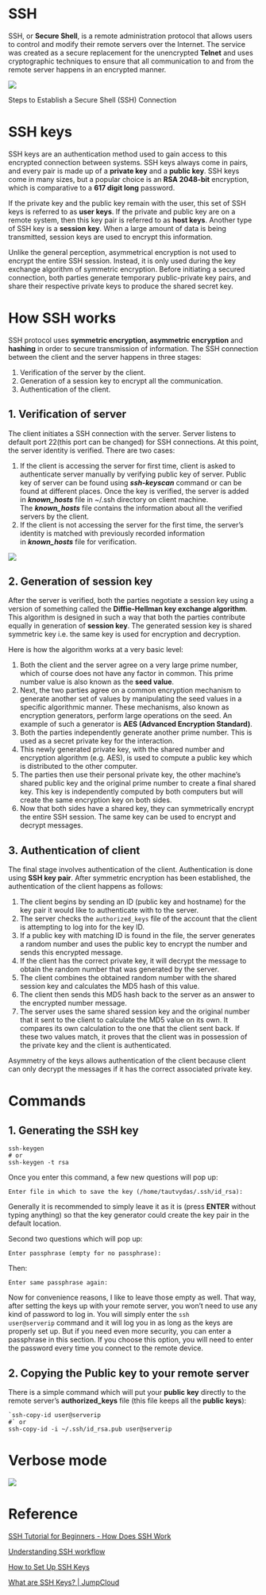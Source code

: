 # SSH

SSH, or **Secure Shell**, is a remote administration protocol that allows users to control and modify their remote servers over the Internet. The service was created as a secure replacement for the unencrypted **Telnet** and uses cryptographic techniques to ensure that all communication to and from the remote server happens in an encrypted manner.

![](images/Untitled-e7dfb830-4384-4787-adfa-d004714aec1a.png)

Steps to Establish a Secure Shell (SSH) Connection

# SSH keys

SSH keys are an authentication method used to gain access to this encrypted connection between systems. SSH keys always come in pairs, and every pair is made up of a **private key** and a **public key**. SSH keys come in many sizes, but a popular choice is an **RSA 2048-bit** encryption, which is comparative to a **617 digit long** password.

If the private key and the public key remain with the user, this set of SSH keys is referred to as **user keys**. If the private and public key are on a remote system, then this key pair is referred to as **host keys**. Another type of SSH key is a **session key**. When a large amount of data is being transmitted, session keys are used to encrypt this information.

Unlike the general perception, asymmetrical encryption is not used to encrypt the entire SSH session. Instead, it is only used during the key exchange algorithm of symmetric encryption. Before initiating a secured connection, both parties generate temporary public-private key pairs, and share their respective private keys to produce the shared secret key.

# How SSH works

SSH protocol uses **symmetric encryption, asymmetric encryption** and **hashing** in order to secure transmission of information. The SSH connection between the client and the server happens in three stages:

1. Verification of the server by the client.
2. Generation of a session key to encrypt all the communication.
3. Authentication of the client.

## 1. Verification of server

The client initiates a SSH connection with the server. Server listens to default port 22(this port can be changed) for SSH connections. At this point, the server identity is verified. There are two cases:

1. If the client is accessing the server for first time, client is asked to authenticate server manually by verifying public key of server. Public key of server can be found using ***ssh-keyscan*** command or can be found at different places. Once the key is verified, the server is added in ***known_hosts*** file in ~/.ssh directory on client machine. The ***known_hosts*** file contains the information about all the verified servers by the client.
2. If the client is not accessing the server for the first time, the server’s identity is matched with previously recorded information in ***known_hosts*** file for verification.

![](images/Untitled-69d75a16-b91c-403f-99fe-e4a5c8162b77.png)

## 2. Generation of session key

After the server is verified, both the parties negotiate a session key using a version of something called the **Diffie-Hellman key exchange algorithm**. This algorithm is designed in such a way that both the parties contribute equally in generation of **session key**. The generated session key is shared symmetric key i.e. the same key is used for encryption and decryption.

Here is how the algorithm works at a very basic level:

1. Both the client and the server agree on a very large prime number, which of course does not have any factor in common. This prime number value is also known as the **seed value**.
2. Next, the two parties agree on a common encryption mechanism to generate another set of values by manipulating the seed values in a specific algorithmic manner. These mechanisms, also known as encryption generators, perform large operations on the seed. An example of such a generator is **AES (Advanced Encryption Standard)**.
3. Both the parties independently generate another prime number. This is used as a secret private key for the interaction.
4. This newly generated private key, with the shared number and encryption algorithm (e.g. AES), is used to compute a public key which is distributed to the other computer.
5. The parties then use their personal private key, the other machine’s shared public key and the original prime number to create a final shared key. This key is independently computed by both computers but will create the same encryption key on both sides.
6. Now that both sides have a shared key, they can symmetrically encrypt the entire SSH session. The same key can be used to encrypt and decrypt messages.

## 3. Authentication of client

The final stage involves authentication of the client. Authentication is done using **SSH key pair**. After symmetric encryption has been established, the authentication of the client happens as follows:

1. The client begins by sending an ID (public key and hostname) for the key pair it would like to authenticate with to the server.
2. The server checks the `authorized_keys` file of the account that the client is attempting to log into for the key ID.
3. If a public key with matching ID is found in the file, the server generates a random number and uses the public key to encrypt the number and sends this encrypted message.
4. If the client has the correct private key, it will decrypt the message to obtain the random number that was generated by the server.
5. The client combines the obtained random number with the shared session key and calculates the MD5 hash of this value.
6. The client then sends this MD5 hash back to the server as an answer to the encrypted number message.
7. The server uses the same shared session key and the original number that it sent to the client to calculate the MD5 value on its own. It compares its own calculation to the one that the client sent back. If these two values match, it proves that the client was in possession of the private key and the client is authenticated.

Asymmetry of the keys allows authentication of the client because client can only decrypt the messages if it has the correct associated private key.

# Commands

## 1. Generating the SSH key

    ssh-keygen
    # or
    ssh-keygen -t rsa

Once you enter this command, a few new questions will pop up:

`Enter file in which to save the key (/home/tautvydas/.ssh/id_rsa):`

Generally it is recommended to simply leave it as it is (press **ENTER** without typing anything) so that the key generator could create the key pair in the default location.

Second two questions which will pop up:

`Enter passphrase (empty for no passphrase):`

Then:

`Enter same passphrase again:`

Now for convenience reasons, I like to leave those empty as well. That way, after setting the keys up with your remote server, you won’t need to use any kind of password to log in. You will simply enter the `ssh user@serverip` command and it will log you in as long as the keys are properly set up. But if you need even more security, you can enter a passphrase in this section. If you choose this option, you will need to enter the password every time you connect to the remote device.

## 2. Copying the Public key to your remote server

There is a simple command which will put your **public** **key** directly to the remote server’s **authorized_keys** file (this file keeps all the **public** **keys**):

    `ssh-copy-id user@serverip
    #` or
    ssh-copy-id -i ~/.ssh/id_rsa.pub user@serverip

# Verbose mode

![](images/Untitled-acc4c5c2-d37c-4149-8d54-dded118f50bd.png)

# Reference

[SSH Tutorial for Beginners - How Does SSH Work](https://www.hostinger.com/tutorials/ssh-tutorial-how-does-ssh-work)

[Understanding SSH workflow](https://medium.com/@Magical_Mudit/understanding-ssh-workflow-66a0e8d4bf65)

[How to Set Up SSH Keys](https://www.hostinger.com/tutorials/ssh/how-to-set-up-ssh-keys)

[What are SSH Keys? | JumpCloud](https://jumpcloud.com/blog/what-are-ssh-keys/)

[](https://www.researchgate.net/publication/228527355_A_Tutorial_on_Network_Security_Attacks_and_Controls)